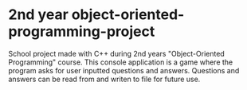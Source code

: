 # 2nd year object-oriented-programming-project

School project made with C++ during 2nd years "Object-Oriented Programming" course. This console application is a game where the program asks for user inputted questions and answers. Questions and answers can be read from and writen to file for future use.